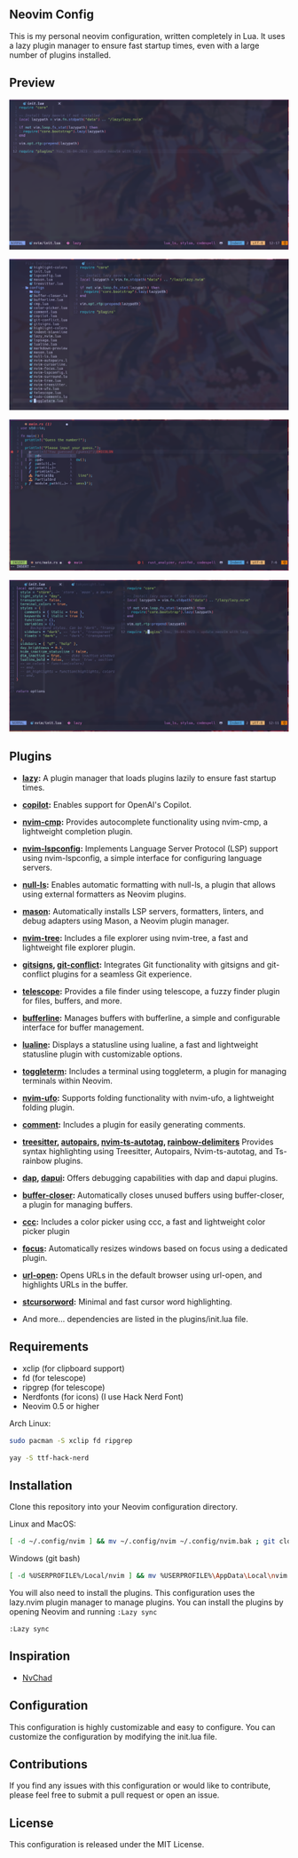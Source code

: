 ## Neovim Config

This is my personal neovim configuration, written completely in Lua. It uses a lazy plugin manager to ensure fast startup times, even with a large number of plugins installed.

## Preview

![preview1](./docs/readme/preview1.png)

![preview2](./docs/readme/preview2.png)

![preview3](./docs/readme/preview3.png)

![preview4](./docs/readme/preview4.png)

## Plugins

- **[lazy](https://github.com/folke/lazy.nvim):** A plugin manager that loads plugins lazily to ensure fast startup times.

- **[copilot](https://github.com/zbirenbaum/copilot.lua):** Enables support for OpenAI's Copilot.

- **[nvim-cmp](https://github.com/hrsh7th/nvim-cmp):** Provides autocomplete functionality using nvim-cmp, a lightweight completion plugin.

- **[nvim-lspconfig](https://github.com/neovim/nvim-lspconfig):** Implements Language Server Protocol (LSP) support using nvim-lspconfig, a simple interface for configuring language servers.

- **[null-ls](https://github.com/jose-elias-alvarez/null-ls.nvim):** Enables automatic formatting with null-ls, a plugin that allows using external formatters as Neovim plugins.

- **[mason](https://github.com/williamboman/mason.nvim):** Automatically installs LSP servers, formatters, linters, and debug adapters using Mason, a Neovim plugin manager.

- **[nvim-tree](https://github.com/nvim-tree/nvim-tree.lua):** Includes a file explorer using nvim-tree, a fast and lightweight file explorer plugin.

- **[gitsigns](https://github.com/lewis6991/gitsigns.nvim), [git-conflict](https://github.com/akinsho/git-conflict.nvim):** Integrates Git functionality with gitsigns and git-conflict plugins for a seamless Git experience.

- **[telescope](https://github.com/nvim-telescope/telescope.nvim):** Provides a file finder using telescope, a fuzzy finder plugin for files, buffers, and more.

- **[bufferline](https://github.com/akinsho/bufferline.nvim):** Manages buffers with bufferline, a simple and configurable interface for buffer management.

- **[lualine](https://github.com/nvim-lualine/lualine.nvim):** Displays a statusline using lualine, a fast and lightweight statusline plugin with customizable options.

- **[toggleterm](https://github.com/akinsho/toggleterm.nvim):** Includes a terminal using toggleterm, a plugin for managing terminals within Neovim.

- **[nvim-ufo](https://github.com/kevinhwang91/nvim-ufo):** Supports folding functionality with nvim-ufo, a lightweight folding plugin.

- **[comment](https://github.com/numToStr/Comment.nvim):** Includes a plugin for easily generating comments.

- **[treesitter](https://github.com/nvim-treesitter/nvim-treesitter),
  [autopairs](https://github.com/windwp/nvim-autopairs),
  [nvim-ts-autotag](https://github.com/windwp/nvim-ts-autotag),
  [rainbow-delimiters](https://github.com/HiPhish/rainbow-delimiters.nvim)**
  Provides syntax highlighting using Treesitter, Autopairs, Nvim-ts-autotag, and Ts-rainbow plugins.

- **[dap](https://github.com/mfussenegger/nvim-dap), [dapui](https://github.com/rcarriga/nvim-dap-ui):**
  Offers debugging capabilities with dap and dapui plugins.

- **[buffer-closer](https://github.com/sontungexpt/buffer-closer):** Automatically closes unused buffers using buffer-closer, a plugin for managing buffers.

- **[ccc](https://github.com/uga-rosa/ccc.nvim):** Includes a color picker using ccc, a fast and lightweight color picker plugin

- **[focus](https://github.com/sontungexpt/focus.nvim):** Automatically resizes windows based on focus using a dedicated plugin.

- **[url-open](https://github.com/sontungexpt/url-open):** Opens URLs in the default browser using url-open, and highlights URLs in the buffer.

- **[stcursorword](https://github.com/sontungexpt/stcursorword):** Minimal and fast cursor word highlighting.

- And more... dependencies are listed in the plugins/init.lua file.

## Requirements

- xclip (for clipboard support)
- fd (for telescope)
- ripgrep (for telescope)
- Nerdfonts (for icons) (I use Hack Nerd Font)
- Neovim 0.5 or higher

Arch Linux:

```bash
sudo pacman -S xclip fd ripgrep
```

```bash
yay -S ttf-hack-nerd
```

## Installation

Clone this repository into your Neovim configuration directory.

Linux and MacOS:

```bash
[ -d ~/.config/nvim ] && mv ~/.config/nvim ~/.config/nvim.bak ; git clone https://github.com/sontungexpt/neovim-config.git ~/.config/nvim
```

Windows (git bash)

```bash
[ -d %USERPROFILE%/Local/nvim ] && mv %USERPROFILE%\AppData\Local\nvim %USERPROFILE%\AppData\Local\nvim.bak ; git clone https://github.com/sontungexpt/neovim-config.git %USERPROFILE%\AppData\Local\nvim
```

You will also need to install the plugins. This configuration uses the lazy.nvim plugin manager to manage plugins. You can install the plugins by opening Neovim and running `:Lazy sync`

```vim
:Lazy sync
```

## Inspiration

- [NvChad](https://github.com/NvChad/NvChad)

## Configuration

This configuration is highly customizable and easy to configure. You can customize the configuration by modifying the init.lua file.

## Contributions

If you find any issues with this configuration or would like to contribute, please feel free to submit a pull request or open an issue.

## License

This configuration is released under the MIT License.
